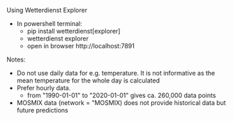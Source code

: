 Using Wetterdienst Explorer 
- In powershell terminal:
    - pip install wetterdienst[explorer]
    - wetterdienst explorer
    - open in browser http://localhost:7891

Notes:
- Do not use daily data for e.g. temperature. It is not informative as the mean temperature for the whole day is calculated
- Prefer hourly data.
    - from "1990-01-01" to "2020-01-01" gives ca. 260,000 data points
- MOSMIX data (network = "MOSMIX) does not provide historical data but future predictions
